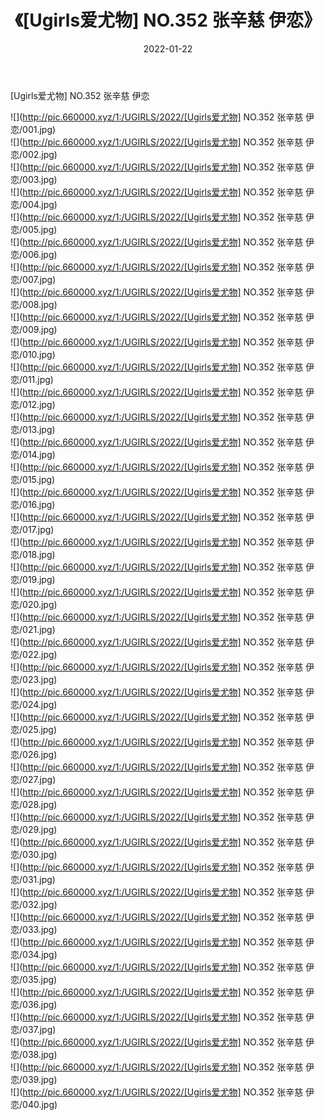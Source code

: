 ﻿---
layout: post
title:  《[Ugirls爱尤物] NO.352 张辛慈 伊恋》
date:   2022-01-22
img: http://pic.660000.xyz/1:/UGIRLS/2022/[Ugirls爱尤物] NO.352 张辛慈 伊恋/000.jpg
categories: [美女, 清纯, 唯美]
---

[Ugirls爱尤物] NO.352 张辛慈 伊恋

 ![](http://pic.660000.xyz/1:/UGIRLS/2022/[Ugirls爱尤物] NO.352 张辛慈 伊恋/001.jpg) <br>![](http://pic.660000.xyz/1:/UGIRLS/2022/[Ugirls爱尤物] NO.352 张辛慈 伊恋/002.jpg) <br>![](http://pic.660000.xyz/1:/UGIRLS/2022/[Ugirls爱尤物] NO.352 张辛慈 伊恋/003.jpg) <br>![](http://pic.660000.xyz/1:/UGIRLS/2022/[Ugirls爱尤物] NO.352 张辛慈 伊恋/004.jpg) <br>![](http://pic.660000.xyz/1:/UGIRLS/2022/[Ugirls爱尤物] NO.352 张辛慈 伊恋/005.jpg) <br>![](http://pic.660000.xyz/1:/UGIRLS/2022/[Ugirls爱尤物] NO.352 张辛慈 伊恋/006.jpg) <br>![](http://pic.660000.xyz/1:/UGIRLS/2022/[Ugirls爱尤物] NO.352 张辛慈 伊恋/007.jpg) <br>![](http://pic.660000.xyz/1:/UGIRLS/2022/[Ugirls爱尤物] NO.352 张辛慈 伊恋/008.jpg) <br>![](http://pic.660000.xyz/1:/UGIRLS/2022/[Ugirls爱尤物] NO.352 张辛慈 伊恋/009.jpg) <br>![](http://pic.660000.xyz/1:/UGIRLS/2022/[Ugirls爱尤物] NO.352 张辛慈 伊恋/010.jpg) <br>![](http://pic.660000.xyz/1:/UGIRLS/2022/[Ugirls爱尤物] NO.352 张辛慈 伊恋/011.jpg) <br>![](http://pic.660000.xyz/1:/UGIRLS/2022/[Ugirls爱尤物] NO.352 张辛慈 伊恋/012.jpg) <br>![](http://pic.660000.xyz/1:/UGIRLS/2022/[Ugirls爱尤物] NO.352 张辛慈 伊恋/013.jpg) <br>![](http://pic.660000.xyz/1:/UGIRLS/2022/[Ugirls爱尤物] NO.352 张辛慈 伊恋/014.jpg) <br>![](http://pic.660000.xyz/1:/UGIRLS/2022/[Ugirls爱尤物] NO.352 张辛慈 伊恋/015.jpg) <br>![](http://pic.660000.xyz/1:/UGIRLS/2022/[Ugirls爱尤物] NO.352 张辛慈 伊恋/016.jpg) <br>![](http://pic.660000.xyz/1:/UGIRLS/2022/[Ugirls爱尤物] NO.352 张辛慈 伊恋/017.jpg) <br>![](http://pic.660000.xyz/1:/UGIRLS/2022/[Ugirls爱尤物] NO.352 张辛慈 伊恋/018.jpg) <br>![](http://pic.660000.xyz/1:/UGIRLS/2022/[Ugirls爱尤物] NO.352 张辛慈 伊恋/019.jpg) <br>![](http://pic.660000.xyz/1:/UGIRLS/2022/[Ugirls爱尤物] NO.352 张辛慈 伊恋/020.jpg) <br>![](http://pic.660000.xyz/1:/UGIRLS/2022/[Ugirls爱尤物] NO.352 张辛慈 伊恋/021.jpg) <br>![](http://pic.660000.xyz/1:/UGIRLS/2022/[Ugirls爱尤物] NO.352 张辛慈 伊恋/022.jpg) <br>![](http://pic.660000.xyz/1:/UGIRLS/2022/[Ugirls爱尤物] NO.352 张辛慈 伊恋/023.jpg) <br>![](http://pic.660000.xyz/1:/UGIRLS/2022/[Ugirls爱尤物] NO.352 张辛慈 伊恋/024.jpg) <br>![](http://pic.660000.xyz/1:/UGIRLS/2022/[Ugirls爱尤物] NO.352 张辛慈 伊恋/025.jpg) <br>![](http://pic.660000.xyz/1:/UGIRLS/2022/[Ugirls爱尤物] NO.352 张辛慈 伊恋/026.jpg) <br>![](http://pic.660000.xyz/1:/UGIRLS/2022/[Ugirls爱尤物] NO.352 张辛慈 伊恋/027.jpg) <br>![](http://pic.660000.xyz/1:/UGIRLS/2022/[Ugirls爱尤物] NO.352 张辛慈 伊恋/028.jpg) <br>![](http://pic.660000.xyz/1:/UGIRLS/2022/[Ugirls爱尤物] NO.352 张辛慈 伊恋/029.jpg) <br>![](http://pic.660000.xyz/1:/UGIRLS/2022/[Ugirls爱尤物] NO.352 张辛慈 伊恋/030.jpg) <br>![](http://pic.660000.xyz/1:/UGIRLS/2022/[Ugirls爱尤物] NO.352 张辛慈 伊恋/031.jpg) <br>![](http://pic.660000.xyz/1:/UGIRLS/2022/[Ugirls爱尤物] NO.352 张辛慈 伊恋/032.jpg) <br>![](http://pic.660000.xyz/1:/UGIRLS/2022/[Ugirls爱尤物] NO.352 张辛慈 伊恋/033.jpg) <br>![](http://pic.660000.xyz/1:/UGIRLS/2022/[Ugirls爱尤物] NO.352 张辛慈 伊恋/034.jpg) <br>![](http://pic.660000.xyz/1:/UGIRLS/2022/[Ugirls爱尤物] NO.352 张辛慈 伊恋/035.jpg) <br>![](http://pic.660000.xyz/1:/UGIRLS/2022/[Ugirls爱尤物] NO.352 张辛慈 伊恋/036.jpg) <br>![](http://pic.660000.xyz/1:/UGIRLS/2022/[Ugirls爱尤物] NO.352 张辛慈 伊恋/037.jpg) <br>![](http://pic.660000.xyz/1:/UGIRLS/2022/[Ugirls爱尤物] NO.352 张辛慈 伊恋/038.jpg) <br>![](http://pic.660000.xyz/1:/UGIRLS/2022/[Ugirls爱尤物] NO.352 张辛慈 伊恋/039.jpg) <br>![](http://pic.660000.xyz/1:/UGIRLS/2022/[Ugirls爱尤物] NO.352 张辛慈 伊恋/040.jpg) <br>